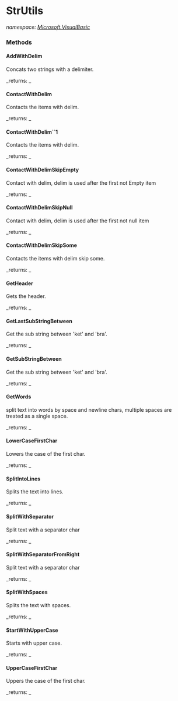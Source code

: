 ﻿
# StrUtils
_namespace: [Microsoft.VisualBasic](N-Microsoft.VisualBasic.md)_



### Methods

#### AddWithDelim
Concats two strings with a delimiter.

_returns: _
#### ContactWithDelim
Contacts the items with delim.

_returns: _
#### ContactWithDelim``1
Contacts the items with delim.

_returns: _
#### ContactWithDelimSkipEmpty
Contact with delim, delim is used after the first not Empty item

_returns: _
#### ContactWithDelimSkipNull
Contact with delim, delim is used after the first not null item

_returns: _
#### ContactWithDelimSkipSome
Contacts the items with delim skip some.

_returns: _
#### GetHeader
Gets the header.

_returns: _
#### GetLastSubStringBetween
Get the sub string between 'ket' and 'bra'.

_returns: _
#### GetSubStringBetween
Get the sub string between 'ket' and 'bra'.

_returns: _
#### GetWords
split text into words by space and newline chars, multiple spaces are treated as a single space.

_returns: _
#### LowerCaseFirstChar
Lowers the case of the first char.

_returns: _
#### SplitIntoLines
Splits the text into lines.

_returns: _
#### SplitWithSeparator
Split text with a separator char

_returns: _
#### SplitWithSeparatorFromRight
Split text with a separator char

_returns: _
#### SplitWithSpaces
Splits the text with spaces.

_returns: _
#### StartWithUpperCase
Starts with upper case.

_returns: _
#### UpperCaseFirstChar
Uppers the case of the first char.

_returns: _



